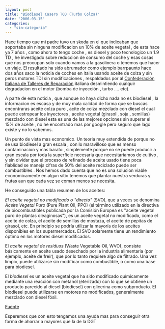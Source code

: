 ```yaml
---
layout: post
title: "Biodiesel Casero TCO (Turbo Colza)"
date: "2006-03-15"
categories: 
  - "sin-categoria"
---
```


Hace tiempo que mi padre tuvo un skoda en el que indicaban que soportaba sin ninguna modificacion un 10% de aceite vegetal , de esta hace ya 7 años , como ahora to tengo coche , es diesel y poco tecnologico un 1.9 TD , he investigado sobre reduccion de consumo del coche y esas cosas que nos preocupan solo cuando vamos a la gasolinera o tenemos que hacer un viaje. El resultado ha sido abrumador como ejemplo barrpaunto hace dos años saco la noticia de coches en italia usando aceite de colza y sin peros motores TDI sin modificaciones , respaldados por al [Confederación Italiana de Talleres de Reparación](https://www.confartigianato.it/minisiti/categorie/autoriparazione/autoriparazione.jsp) italiana desmintiendo cualquir degradacion en el motor (bomba de inyección , turbo .... etc).

A parte de esta noticia , que aunque no haya dicho nada no es biodiesel , la informacion es escasa y de muy mala calidad de forma que se buscas encontraras aceite colza puro , acite de colza mezclado con diesel el cual puede estropear los inyectores , aceite vegetal (girasol , soja , semillas) mezclado con diesel esta es una de las mejores opciones sin superar el 15% de aceite , no he encontrado mas por google pero seguro que lago existe y no lo sabemos.

Un punto de vista mas economico. Un teoria muy extendida de porque no se usa biodiesel a gran escala , con lo maravilloso que es menso contaminacion y mas barato , simplemente porque no se puede producir a gran escala por toda la superficie necesaria que necesitariamos de cultivo , y sin olvidar que el proceso de refinado de aceite usado tiene poca fiablidad se maneja cifras de 50% del aceite reciclado puede ser combustibles . Nos hemos dado cuenta que no es una solucion viable economicamente en algun sitio tenemos que plantar nuestra verduras y frutas aun que cada vez se coman menos se necesita.

He conseguido una tabla resumen de los aceites:

_El aceite vegetal no modificado o "directo"_ (SVO), que a veces se denomina _Aceite Vegetal Puro_ (Pure Plant Oil, PPO) (el término utilizado en la directiva de biocombustibles publicada por la Comisión Europea es "aceite vegetal puro de plantas oleaginosas"), es un aceite vegetal no modificado, como el aceite de colza, el aceite de semillas de mostaza, el aceite de pepitas de girasol, etc. En principio se podría utilizar la mayoría de los aceites disponibles en los supermercados. El SVO solamente tiene un rendimiento óptimo en los motores diesel modificados.

El _aceite vegetal de residuos_ (Waste Vegetable Oil, WVO), consiste básicamente en aceite usado desechado por la industria alimentaria (por ejemplo, aceite de freír), que por lo tanto requiere algo de filtrado. Una vez limpio, puede utilizarse sin modificar como combustible, o como una base para biodiesel.

El _biodiesel_ es un aceite vegetal que ha sido modificado químicamente mediante una reacción con metanol (eterizado) con lo que se obtiene un producto parecido al diesel (biodiesel) con glicerina como subproducto. El biodiesel puede utilizarse en motores no modificados, generalmente mezclado con diesel fósil.

[Fuente](https://www.jrc.es/home/report/spanish/articles/vol74/TRA1S746.htm)

Esperemos que con esto tengamos una ayuda mas para conseguir otra forma de ahorrar a mayores que la de la DGT
